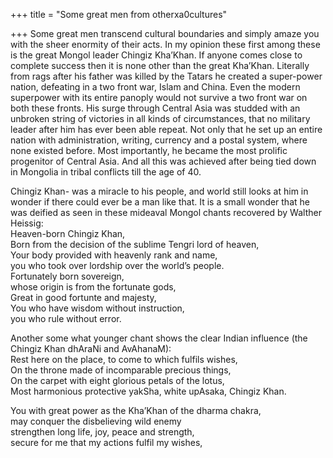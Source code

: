 +++
title = "Some great men from otherxa0cultures"

+++
Some great men transcend cultural boundaries and simply amaze you with
the sheer enormity of their acts. In my opinion these first among these
is the great Mongol leader Chingiz Kha’Khan. If anyone comes close to
complete success then it is none other than the great Kha’Khan.
Literally from rags after his father was killed by the Tatars he created
a super-power nation, defeating in a two front war, Islam and China.
Even the modern superpower with its entire panoply would not survive a
two front war on both these fronts. His surge through Central Asia was
studded with an unbroken string of victories in all kinds of
circumstances, that no military leader after him has ever been able
repeat. Not only that he set up an entire nation with administration,
writing, currency and a postal system, where none existed before. Most
importantly, he became the most prolific progenitor of Central Asia. And
all this was achieved after being tied down in Mongolia in tribal
conflicts till the age of 40.

Chingiz Khan- was a miracle to his people, and world still looks at him
in wonder if there could ever be a man like that. It is a small wonder
that he was deified as seen in these mideaval Mongol chants recovered by
Walther Heissig:  
Heaven-born Chingiz Khan,  
Born from the decision of the sublime Tengri lord of heaven,  
Your body provided with heavenly rank and name,  
you who took over lordship over the world’s people.  
Fortunately born sovereign,  
whose origin is from the fortunate gods,  
Great in good fortunte and majesty,  
You who have wisdom without instruction,  
you who rule without error.

Another some what younger chant shows the clear Indian influence (the
Chingiz Khan dhAraNi and AvAhanaM):  
Rest here on the place, to come to which fulfils wishes,  
On the throne made of incomparable precious things,  
On the carpet with eight glorious petals of the lotus,  
Most harmonious protective yakSha, white upAsaka, Chingiz Khan.

You with great power as the Kha’Khan of the dharma chakra,  
may conquer the disbelieving wild enemy  
strengthen long life, joy, peace and strength,  
secure for me that my actions fulfil my wishes,
